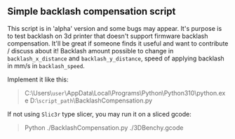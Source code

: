 ## Simple backlash compensation script


This script is in 'alpha' version and some bugs may appear. It's purpose is to test backlash on 3d printer that doesn't support firmware backlash compensation.
It'll be great if someone finds it useful and want to contribute / discuss about it!
Backlash amount possible to change in `backlash_x_distance` and `backlash_y_distance`, speed of applying backlash in mm/s in `backlash_speed`.

Implement it like this:

> C:\Users\\`user`\AppData\Local\Programs\Python\Python310\python.exe D:\\`script_path`\BacklashCompensation.py

If not using `Slic3r` type slicer, you may run it on a sliced gcode:

> Python ./BacklashCompensation.py ./3DBenchy.gcode